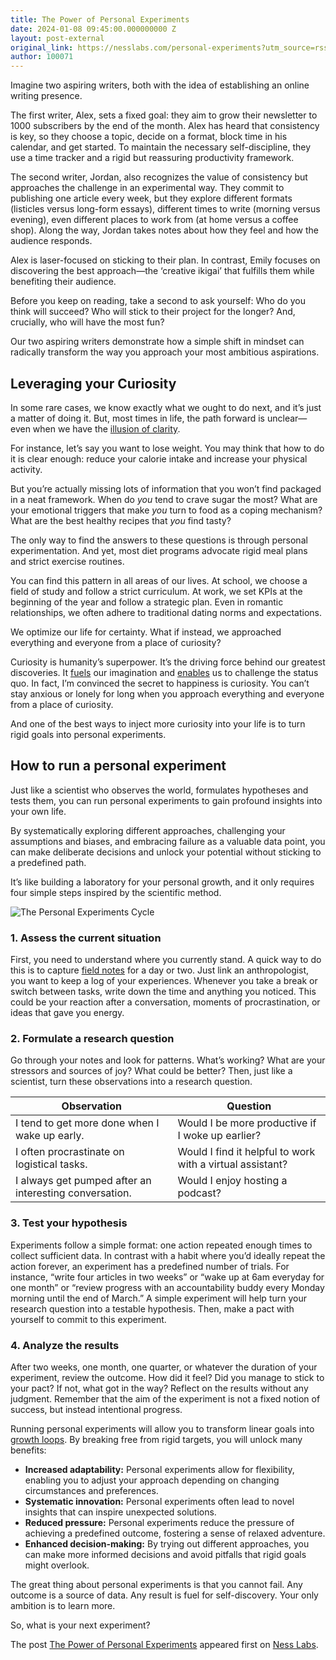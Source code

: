 ```yaml
---
title: The Power of Personal Experiments
date: 2024-01-08 09:45:00.000000000 Z
layout: post-external
original_link: https://nesslabs.com/personal-experiments?utm_source=rss&utm_medium=rss&utm_campaign=personal-experiments
author: 100071
---
```


Imagine two aspiring writers, both with the idea of establishing an online writing presence.

The first writer, Alex, sets a fixed goal: they aim to grow their newsletter to 1000 subscribers by the end of the month. Alex has heard that consistency is key, so they choose a topic, decide on a format, block time in his calendar, and get started. To maintain the necessary self-discipline, they use a time tracker and a rigid but reassuring productivity framework.

The second writer, Jordan, also recognizes the value of consistency but approaches the challenge in an experimental way. They commit to publishing one article every week, but they explore different formats (listicles versus long-form essays), different times to write (morning versus evening), even different places to work from (at home versus a coffee shop). Along the way, Jordan takes notes about how they feel and how the audience responds.

Alex is laser-focused on sticking to their plan. In contrast, Emily focuses on discovering the best approach—the ‘creative ikigai’ that fulfills them while benefiting their audience.

Before you keep on reading, take a second to ask yourself: Who do you think will succeed? Who will stick to their project for the longer? And, crucially, who will have the most fun?

Our two aspiring writers demonstrate how a simple shift in mindset can radically transform the way you approach your most ambitious aspirations.

## Leveraging your Curiosity

In some rare cases, we know exactly what we ought to do next, and it’s just a matter of doing it. But, most times in life, the path forward is unclear—even when we have the [illusion of clarity](https://nesslabs.com/dunning-kruger-effect).

For instance, let’s say you want to lose weight. You may think that how to do it is clear enough: reduce your calorie intake and increase your physical activity.

But you’re actually missing lots of information that you won’t find packaged in a neat framework. When do _you_ tend to crave sugar the most? What are your emotional triggers that make _you_ turn to food as a coping mechanism? What are the best healthy recipes that _you_ find tasty?

The only way to find the answers to these questions is through personal experimentation. And yet, most diet programs advocate rigid meal plans and strict exercise routines.

You can find this pattern in all areas of our lives. At school, we choose a field of study and follow a strict curriculum. At work, we set KPIs at the beginning of the year and follow a strategic plan. Even in romantic relationships, we often adhere to traditional dating norms and expectations.

We optimize our life for certainty. What if instead, we approached everything and everyone from a place of curiosity?

Curiosity is humanity’s superpower. It’s the driving force behind our greatest discoveries. It [fuels](https://www.tandfonline.com/doi/full/10.1080/10400419.2023.2165748) our imagination and [enables](https://hbr.org/2018/09/the-business-case-for-curiosity) us to challenge the status quo. In fact, I’m convinced the secret to happiness is curiosity. You can’t stay anxious or lonely for long when you approach everything and everyone from a place of curiosity.

And one of the best ways to inject more curiosity into your life is to turn rigid goals into personal experiments.

## How to run a personal experiment

Just like a scientist who observes the world, formulates hypotheses and tests them, you can run personal experiments to gain profound insights into your own life.

By systematically exploring different approaches, challenging your assumptions and biases, and embracing failure as a valuable data point, you can make deliberate decisions and unlock your potential without sticking to a predefined path.

It’s like building a laboratory for your personal growth, and it only requires four simple steps inspired by the scientific method.

![The Personal Experiments Cycle](https://nesslabs.com/wp-content/uploads/2024/01/personal-experiments-cycle-1024x575.png)

### 1. Assess the current situation

First, you need to understand where you currently stand. A quick way to do this is to capture [field notes](https://nesslabs.com/self-anthropology-field-notes) for a day or two. Just link an anthropologist, you want to keep a log of your experiences. Whenever you take a break or switch between tasks, write down the time and anything you noticed. This could be your reaction after a conversation, moments of procrastination, or ideas that gave you energy.

### 2. Formulate a research question

Go through your notes and look for patterns. What’s working? What are your stressors and sources of joy? What could be better? Then, just like a scientist, turn these observations into a research question.

| **Observation** | **Question** |
| --- | --- |
| I tend to get more done when I wake up early. | Would I be more productive if I woke up earlier? |
| I often procrastinate on logistical tasks. | Would I find it helpful to work with a virtual assistant? |
| I always get pumped after an interesting conversation. | Would I enjoy hosting a podcast? |

### 3. Test your hypothesis

Experiments follow a simple format: one action repeated enough times to collect sufficient data. In contrast with a habit where you’d ideally repeat the action forever, an experiment has a predefined number of trials. For instance, “write four articles in two weeks” or “wake up at 6am everyday for one month” or “review progress with an accountability buddy every Monday morning until the end of March.” A simple experiment will help turn your research question into a testable hypothesis. Then, make a pact with yourself to commit to this experiment.

### 4. Analyze the results

After two weeks, one month, one quarter, or whatever the duration of your experiment, review the outcome. How did it feel? Did you manage to stick to your pact? If not, what got in the way? Reflect on the results without any judgment. Remember that the aim of the experiment is not a fixed notion of success, but instead intentional progress.

Running personal experiments will allow you to transform linear goals into [growth loops](https://nesslabs.com/growth-loops). By breaking free from rigid targets, you will unlock many benefits:

- **Increased adaptability:** Personal experiments allow for flexibility, enabling you to adjust your approach depending on changing circumstances and preferences.
- **Systematic innovation:** Personal experiments often lead to novel insights that can inspire unexpected solutions.
- **Reduced pressure:** Personal experiments reduce the pressure of achieving a predefined outcome, fostering a sense of relaxed adventure.
- **Enhanced decision-making:** By trying out different approaches, you can make more informed decisions and avoid pitfalls that rigid goals might overlook.

The great thing about personal experiments is that you cannot fail. Any outcome is a source of data. Any result is fuel for self-discovery. Your only ambition is to learn more.

So, what is your next experiment?

The post [The Power of Personal Experiments](https://nesslabs.com/personal-experiments) appeared first on [Ness Labs](https://nesslabs.com).

